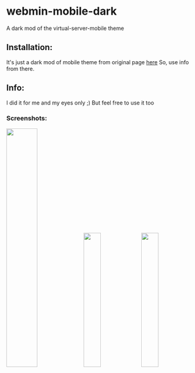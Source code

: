 # webmin-mobile-dark
A dark mod of the virtual-server-mobile theme

## Installation:
It's just a dark mod of mobile theme from original page [here](https://www.webmin.com/mobile.html)
So, use info from there.

## Info:
I did it for me and my eyes only ;)
But feel free to use it too

### Screenshots:
<img src=https://user-images.githubusercontent.com/32651506/171443774-ee5e9848-10fb-4af5-ad88-d353ee1c93eb.jpg width=40%><img src=https://user-images.githubusercontent.com/32651506/171443165-116fad2a-75d3-4dea-90f8-06214c02277b.jpg width=30%><img src=https://user-images.githubusercontent.com/32651506/171443170-724217f5-b088-4a8d-b313-82124768b02c.jpg width=30%>

